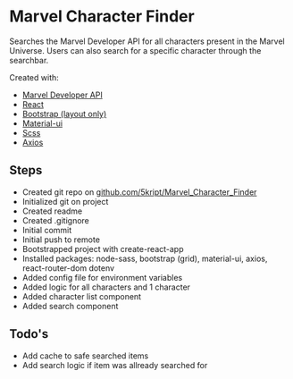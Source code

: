 # Marvel Character Finder
Searches the Marvel Developer API for all characters present in the Marvel Universe. Users can also search for a specific character through the searchbar.

Created with:
- [Marvel Developer API](https://developer.marvel.com/)
- [React](https://reactjs.org/)
- [Bootstrap (layout only)](https://getbootstrap.com/)
- [Material-ui](https://material-ui.com/)
- [Scss](https://sass-lang.com/)
- [Axios](https://github.com/axios/axios)

## Steps
- Created git repo on [github.com/5kript/Marvel_Character_Finder](https://github.com/5kript/Marvel_Character_Finder)
- Initialized git on project
- Created readme
- Created .gitignore
- Initial commit
- Initial push to remote
- Bootstrapped project with create-react-app
- Installed packages: node-sass, bootstrap (grid), material-ui, axios, react-router-dom dotenv
- Added config file for environment variables
- Added logic for all characters and 1 character
- Added character list component
- Added search component

## Todo's
- Add cache to safe searched items
- Add search logic if item was allready searched for